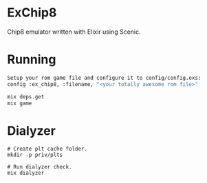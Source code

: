 # ExChip8

Chip8 emulator written with Elixir using Scenic.

# Running

```bash
Setup your rom game file and configure it to config/config.exs:
config :ex_chip8, :filename, "<your totally awesome rom file>"

mix deps.get
mix game
```

# Dialyzer

```shell
# Create plt cache folder.
mkdir -p priv/plts

# Run dialyzer check.
mix dialyzer
```
